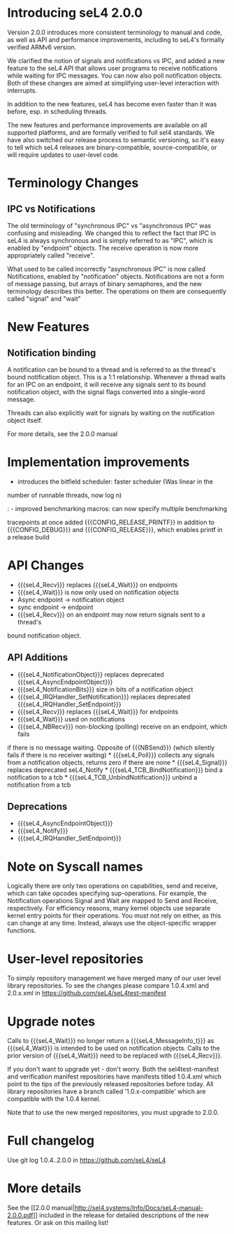 # Introducing seL4 2.0.0


Version 2.0.0 introduces more consistent terminology to manual and code,
as well as API and performance improvements, including to seL4's
formally verified ARMv6 version.

We clarified the notion of signals and notifications vs IPC, and added a
new feature to the seL4 API that allows user programs to receive
notifications while waiting for IPC messages. You can now also poll
notification objects. Both of these changes are aimed at simplifying
user-level interaction with interrupts.

In addition to the new features, seL4 has become even faster than it was
before, esp. in scheduling threads.

The new features and performance improvements are available on all
supported platforms, and are formally verified to full sel4 standards.
We have also switched our release process to semantic versioning, so
it's easy to tell which seL4 releases are binary-compatible,
source-compatible, or will require updates to user-level code.

# Terminology Changes


## IPC vs Notifications


The old terminology of "synchronous IPC" vs "asynchronous IPC" was
confusing and misleading. We changed this to reflect the fact that IPC
in seL4 is always synchronous and is simply referred to as "IPC", which
is enabled by "endpoint" objects. The receive operation is now more
appropriately called "receive".

What used to be called incorrectly "asynchronous IPC" is now called
Notifications, enabled by "notification" objects. Notifications are not
a form of message passing, but arrays of binary semaphores, and the new
terminology describes this better. The operations on them are
consequently called "signal" and "wait"

# New Features


## Notification binding


A notification can be bound to a thread and is referred to as the
thread's bound notification object. This is a 1:1 relationship. Whenever
a thread waits for an IPC on an endpoint, it will receive any signals
sent to its bound notification object, with the signal flags converted
into a single-word message.

Threads can also explicitly wait for signals by waiting on the
notification object itself.

For more details, see the 2.0.0 manual

# Implementation improvements


  -   introduces the bitfield scheduler: faster scheduler (Was linear in
      the

number of runnable threads, now log n)

:   -   improved benchmarking macros: can now specify multiple
        benchmarking

tracepoints at once added {{{CONFIG\_RELEASE\_PRINTF}} in addition to
{{{CONFIG\_DEBUG}}} and {{{CONFIG\_RELEASE}}}, which enables printf in a
release build

# API Changes


  -   {{{seL4\_Recv}}} replaces {{{seL4\_Wait}}} on endpoints
  -   {{{seL4\_Wait}}} is now only used on notification objects
  -   Async endpoint -&gt; notification object
  -   sync endpoint -&gt; endpoint
  -   {{{seL4\_Recv}}} on an endpoint may now return signals sent to a
      thread's

bound notification object.

## API Additions


  -   {{{seL4\_NotificationObject}}} replaces deprecated
      {{{seL4\_AsyncEndpointObject}}}
  -   {{{seL4\_NotificationBits}}} size in bits of a notification object
  -   {{{seL4\_IRQHandler\_SetNotification}}} replaces deprecated
      {{{seL4\_IRQHandler\_SetEndpoint}}}
  -   {{{seL4\_Recv}}} replaces {{{seL4\_Wait}}} for endpoints
  -   {{{seL4\_Wait}}} used on notifications
  -   {{{seL4\_NBRecv}}} non-blocking (polling) receive on an endpoint,
      which fails

if there is no message waiting. Opposite of {{{NBSend}}} (which silently
fails if there is no receiver waiting) \* {{{seL4\_Poll}}} collects any
signals from a notification objects, returns zero if there are none \*
{{{seL4\_Signal}}} replaces deprecated seL4\_Notify \*
{{{seL4\_TCB\_BindNotification}}} bind a notification to a tcb \*
{{{seL4\_TCB\_UnbindNotification}}} unbind a notification from a tcb

## Deprecations


  -   {{{seL4\_AsyncEndpointObject}}}
  -   {{{seL4\_Notify}}}
  -   {{{seL4\_IRQHandler\_SetEndpoint}}}

# Note on Syscall names


Logically there are only two operations on capabilities, send and
receive, which can take opcodes specifying sup-operations. For example,
the Notification operations Signal and Wait are mapped to Send and
Receive, respectively. For efficiency reasons, many kernel objects use
separate kernel entry points for their operations. You must not rely on
either, as this can change at any time. Instead, always use the
object-specific wrapper functions.

# User-level repositories


To simply repository management we have merged many of our user level
library repositories. To see the changes please compare 1.0.4.xml and
2.0.x.xml in <https://github.com/seL4/seL4test-manifest>

# Upgrade notes


Calls to {{{seL4\_Wait}}} no longer return a {{{seL4\_MessageInfo\_t}}}
as {{{seL4\_Wait}}} is intended to be used on notification objects.
Calls to the prior version of {{{seL4\_Wait}}} need to be replaced with
{{{seL4\_Recv}}}.

If you don't want to upgrade yet - don't worry. Both the
sel4test-manifest and verification manifest repositories have manifests
titled 1.0.4.xml which point to the tips of the previously released
repositories before today. All library repositories have a branch called
'1.0.x-compatible' which are compatible with the 1.0.4 kernel.

Note that to use the new merged repositories, you must upgrade to 2.0.0.

# Full changelog


Use git log 1.0.4..2.0.0 in <https://github.com/seL4/seL4>

# More details


See the \[\[2.0.0
manual|<http://sel4.systems/Info/Docs/seL4-manual-2.0.0.pdf>\]\]
included in the release for detailed descriptions of the new features.
Or ask on this mailing list!
